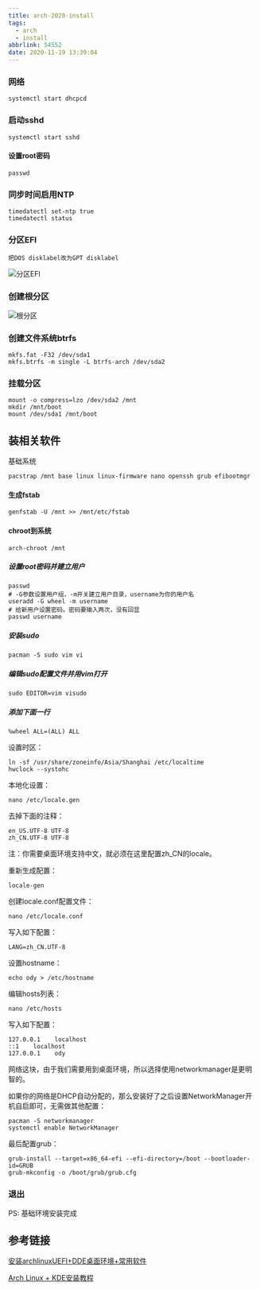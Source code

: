 ```yaml
---
title: arch-2020-install
tags:
  - arch
  - install
abbrlink: 54552
date: 2020-11-19 13:39:04
---
```


### 网络

```
systemctl start dhcpcd
```

### 启动sshd

```
systemctl start sshd
```

#### 设置root密码

```
passwd
```

### 同步时间启用NTP

```
timedatectl set-ntp true
timedatectl status
```

### 分区EFl

```把DOS disklabel改为GPT disklabel```

![分区EFl](/img/lala.im_2020-08-08_09-49-20.png)

### 创建根分区

![根分区](/img/lala.im_2020-08-08_09-53-03.png)

### 创建文件系统btrfs

```
mkfs.fat -F32 /dev/sda1
mkfs.btrfs -m single -L btrfs-arch /dev/sda2
```

### 挂载分区

```
mount -o compress=lzo /dev/sda2 /mnt
mkdir /mnt/boot
mount /dev/sda1 /mnt/boot
```



## 装相关软件

基础系统

```
pacstrap /mnt base linux linux-firmware nano openssh grub efibootmgr
```

#### 生成fstab

```
genfstab -U /mnt >> /mnt/etc/fstab
```

#### chroot到系统

```
arch-chroot /mnt
```

##### 设置root密码并建立用户

```
passwd
# -G参数设置用户组，-m开关建立用户目录，username为你的用户名
useradd -G wheel -m username
# 给新用户设置密码。密码要输入两次，没有回显
passwd username
```

##### 安装sudo

```
pacman -S sudo vim vi
```

##### 编辑sudo配置文件并用vim打开

```
sudo EDITOR=vim visudo
```

##### 添加下面一行

```
%wheel ALL=(ALL) ALL
```

设置时区：

```
ln -sf /usr/share/zoneinfo/Asia/Shanghai /etc/localtime
hwclock --systohc
```

本地化设置：

```
nano /etc/locale.gen
```

去掉下面的注释：

```
en_US.UTF-8 UTF-8
zh_CN.UTF-8 UTF-8
```

注：你需要桌面环境支持中文，就必须在这里配置zh_CN的locale。

重新生成配置：

```
locale-gen
```

创建locale.conf配置文件：

```
nano /etc/locale.conf
```

写入如下配置：

```
LANG=zh_CN.UTF-8
```

设置hostname：

```
echo ody > /etc/hostname
```

编辑hosts列表：

```
nano /etc/hosts
```

写入如下配置：

```
127.0.0.1    localhost
::1    localhost
127.0.0.1    ody
```

网络这块，由于我们需要用到桌面环境，所以选择使用networkmanager是更明智的。

如果你的网络是DHCP自动分配的，那么安装好了之后设置NetworkManager开机自启即可，无需做其他配置：

```
pacman -S networkmanager
systemctl enable NetworkManager
```

最后配置grub：

```
grub-install --target=x86_64-efi --efi-directory=/boot --bootloader-id=GRUB
grub-mkconfig -o /boot/grub/grub.cfg
```

### 退出

PS: 基础环境安装完成

## 参考链接

[安装archlinuxUEFI+DDE桌面环境+常用软件](https://lala.im/7280.html)

[Arch Linux + KDE安装教程](http://anclark.github.io/2020/02/14/Struggle_with_Linux/Arch%20Linux%E4%B8%8EKDE%E5%AE%89%E8%A3%85%E8%BF%87%E7%A8%8B/)

